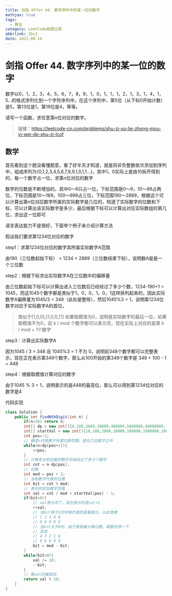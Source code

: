 ```yaml
---
title: 剑指 Offer 44. 数字序列中的某一位的数字
mathjax: true
tags:
  - 算法
category: LeetCode刷题记录
abbrlink: 2bc2
date: 2021-08-14
---
```

# 剑指 Offer 44. 数字序列中的某一位的数字

数字以0，1，2，3，4，5，6，7，8，9，1，0，1，1，1，2，1，3，1，4，1，5…的格式序列化到一个字符序列中。在这个序列中，第5位（从下标0开始计数）是5，第13位是1，第19位是4，等等。

请写一个函数，求任意第n位对应的数字。

> 链接：https://leetcode-cn.com/problems/shu-zi-xu-lie-zhong-mou-yi-wei-de-shu-zi-lcof

<!-- more -->

## 数学

首先看到这个题没看懂题意，看了好半天才知道，就是将非负整数依次添加到序列中，组成序列为{0,1,2,3,4,5,6,7,8,9,1,0,1,1...}，其中1，0实际上是由10拆开得到的，每一个数字占一位，求第n位对应的数字

数字的位数是不断增加的，其中0～9只占一位，下标范围是0～9，10～99占两位，下标范围是10～189，100～999占三位，下标范围190～2889，根据这个可以计算出第n位对应数字所属的实际数字是几位的，知道了实际数字的位数和下标，可以计算出该实际数字是多少，最后根据下标可以计算出对应实际数组的第几位，求出这一位即可

语言表达能力不是很好，下面举个例子来介绍计算方法

假设我们要求第1234位对应的数字

step1：求第1234位对应的数字其所属实际数字A范围

由190（三位数起始下标） < 1234 < 2889（三位数结束下标），说明数A是是一个三位数

step2：根据下标求出实际数字A在三位数中的偏移量

由三位数起始下标可以计算出进入三位数后已经经过了多少个数，1234-190+1 = 1045，而这1045个数字都是类似于1，0，0，1，0，1这样排列起来的，因此实际数字A偏移量为1045/3 = 348（此处是整除），然后1045%3 = 1，说明第1234位数字对应于实际数字A的首位，

> 类似于[1,0,0],[1,0,1],[1] 如果取模值为0，说明是实际数字的最后一位，如果取模值不为0，前 k / mod 个数字都可以表示完，现在实际上对应的是第 k / mod + 1个数字

step3：计算出实际数字A

因为1045 / 3 = 348 且 1045%3 = 1 不为 0，说明前348个数字都可以完整表示，现在正在表示第349个数字，那么从100开始的第349个数字是 349 + 100 - 1 = 448

step4：根据取模值计算对应的数字

由于1045 % 3 = 1，说明表示的是448的最高位，那么可以得到第1234位对应的数字是4 

代码实现

```java
class Solution {
    public int findNthDigit(int n) {
        if(n<10) return n;
        int[] dp = new int[]{9,189,2889,38889,488889,5888889,68888889,788888889,2147483647};
        int[] startVal = new int[]{10,100,1000,10000,100000,1000000,10000000,100000000};
        int pos=-1;
      	// 确定n代表数子所属位数范围，是在几位数字之中
        while(n>dp[pos+1]){
            ++pos;
        }
        // 计算至当前位数的数字开始经过了多少个数字
        int cnt = n-dp[pos];
      	// 位数
        int mod = pos + 2;
      	// 当前数字代表的位数
        int bit = cnt % mod;
      	// 表示的实际数字范围
        int val = cnt / mod + startVal[pos] - 1;
        if(bit>0){
          	// val表示完了，现在表示的是val+1
            ++val;
            // 当bit等于1的时候代表的是最高位，以此类推
          	// 1 2 3 4 0
          	// 9 9 9 9 9
          	// 当bit大于0时，由于是倒着计算位数，需要反转一下
          	// 变成
          	// 4 3 2 1 0
          	// 9 9 9 9 9
            bit = mod - bit;
        }
        while(bit>0){
            val /= 10;
            --bit;
        }
      	// 取val的最低位
        return val % 10;
    }
}
```

